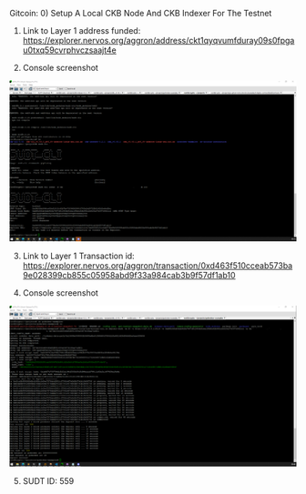 Gitcoin: 0) Setup A Local CKB Node And CKB Indexer For The Testnet
1. Link to Layer 1 address funded: https://explorer.nervos.org/aggron/address/ckt1qyqvumfduray09s0fpgau0txq59cvrphvczsaajt4e

2. Console screenshot

![alt text](https://github.com/drugurares/Gitcoin_Nervos/blob/main/task4/console_layer1.PNG?raw=true)


3. Link to Layer 1 Transaction id: https://explorer.nervos.org/aggron/transaction/0xd463f510cceab573ba9e028399cb855c05958abd9f33a984cab3b9f57df1ab10

4. Console screenshot

![alt text](https://github.com/drugurares/Gitcoin_Nervos/blob/main/task4/console_layer2.PNG?raw=true)

5. SUDT ID: 559
